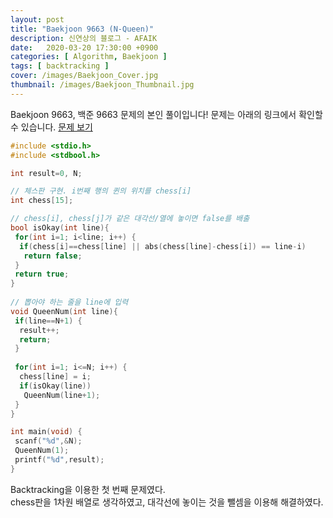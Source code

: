 ```yaml
---
layout: post
title: "Baekjoon 9663 (N-Queen)"
description: 신연상의 블로그 - AFAIK
date:   2020-03-20 17:30:00 +0900
categories: [ Algorithm, Baekjoon ]
tags: [ backtracking ]
cover: /images/Baekjoon_Cover.jpg
thumbnail: /images/Baekjoon_Thumbnail.jpg
---
```


Baekjoon 9663, 백준 9663 문제의 본인 풀이입니다!
문제는 아래의 링크에서 확인할 수 있습니다.
[문제 보기][prob]  
<!-- more -->
```c++
#include <stdio.h>
#include <stdbool.h>

int result=0, N;

// 체스판 구현. i번째 행의 퀸의 위치를 chess[i]
int chess[15];

// chess[i], chess[j]가 같은 대각선/열에 놓이면 false를 배출
bool isOkay(int line){
 for(int i=1; i<line; i++) {
  if(chess[i]==chess[line] || abs(chess[line]-chess[i]) == line-i)
   return false;
 }
 return true;
}
 
// 뽑아야 하는 줄을 line에 입력
void QueenNum(int line){
 if(line==N+1) {
  result++;
  return;
 }
 
 for(int i=1; i<=N; i++) {
  chess[line] = i;
  if(isOkay(line))
   QueenNum(line+1);
 }
}

int main(void) {
 scanf("%d",&N);
 QueenNum(1);
 printf("%d",result);
}
```

Backtracking을 이용한 첫 번째 문제였다.  
chess판을 1차원 배열로 생각하였고, 대각선에 놓이는 것을 뺄셈을 이용해 해결하였다.

[prob]: https://www.acmicpc.net/problem/9663